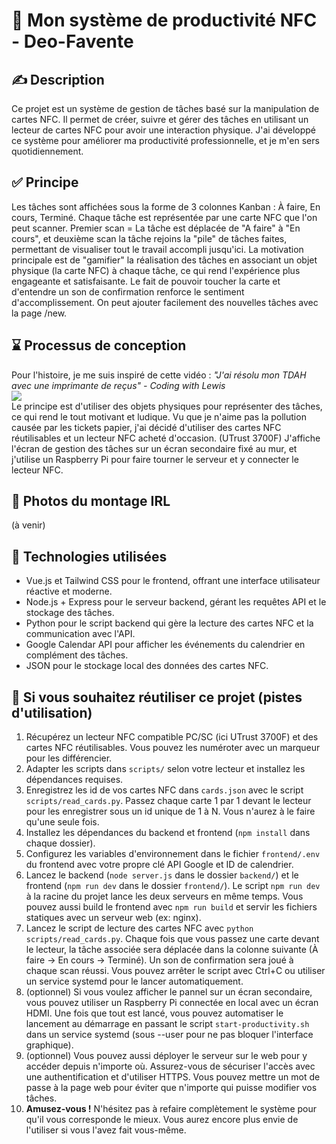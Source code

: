 # 🪪 Mon système de productivité NFC - Deo-Favente
## ✍️ Description
Ce projet est un système de gestion de tâches basé sur la manipulation de cartes NFC. Il permet de créer, suivre et gérer des tâches en utilisant un lecteur de cartes NFC pour avoir une interaction physique. J'ai développé ce système pour améliorer ma productivité professionnelle, et je m'en sers quotidiennement.

## ✅ Principe
Les tâches sont affichées sous la forme de 3 colonnes Kanban : À faire, En cours, Terminé. Chaque tâche est représentée par une carte NFC que l'on peut scanner. Premier scan = La tâche est déplacée de "A faire" à "En cours", et deuxième scan la tâche rejoins la "pile" de tâches faites, permettant de visualiser tout le travail accompli jusqu'ici. La motivation principale est de "gamifier" la réalisation des tâches en associant un objet physique (la carte NFC) à chaque tâche, ce qui rend l'expérience plus engageante et satisfaisante. Le fait de pouvoir toucher la carte et d'entendre un son de confirmation renforce le sentiment d'accomplissement. On peut ajouter facilement des nouvelles tâches avec la page /new.

## ⌛ Processus de conception
Pour l'histoire, je me suis inspiré de cette vidéo : 
*"J'ai résolu mon TDAH avec une imprimante de reçus" - Coding with Lewis* <br>
[![](https://markdown-videos-api.jorgenkh.no/youtube/xg45b8UXoZI)](https://youtu.be/xg45b8UXoZI)<br>
Le principe est d'utiliser des objets physiques pour représenter des tâches, ce qui rend le tout motivant et ludique. Vu que je n'aime pas la pollution causée par les tickets papier, j'ai décidé d'utiliser des cartes NFC réutilisables et un lecteur NFC acheté d'occasion. (UTrust 3700F)
J'affiche l'écran de gestion des tâches sur un écran secondaire fixé au mur, et j'utilise un Raspberry Pi pour faire tourner le serveur et y connecter le lecteur NFC.

## 📸 Photos du montage IRL
(à venir)

## 🔧 Technologies utilisées
- Vue.js et Tailwind CSS pour le frontend, offrant une interface utilisateur réactive et moderne.
- Node.js + Express pour le serveur backend, gérant les requêtes API et le stockage des tâches.
- Python pour le script backend qui gère la lecture des cartes NFC et la communication avec l'API.
- Google Calendar API pour afficher les événements du calendrier en complément des tâches.
- JSON pour le stockage local des données des cartes NFC.

## 💖 Si vous souhaitez réutiliser ce projet (pistes d'utilisation)
1. Récupérez un lecteur NFC compatible PC/SC (ici UTrust 3700F) et des cartes NFC réutilisables. Vous pouvez les numéroter avec un marqueur pour les différencier.
2. Adapter les scripts dans `scripts/` selon votre lecteur et installez les dépendances requises.
3. Enregistrez les id de vos cartes NFC dans `cards.json` avec le script `scripts/read_cards.py`. Passez chaque carte 1 par 1 devant le lecteur pour les enregistrer sous un id unique de 1 à N. Vous n'aurez à le faire qu'une seule fois.
4. Installez les dépendances du backend et frontend (`npm install` dans chaque dossier).
5. Configurez les variables d'environnement dans le fichier `frontend/.env` du frontend avec votre propre clé API Google et ID de calendrier.
6. Lancez le backend (`node server.js` dans le dossier `backend/`) et le frontend (`npm run dev` dans le dossier `frontend/`). Le script `npm run dev` à la racine du projet lance les deux serveurs en même temps. Vous pouvez aussi build le frontend avec `npm run build` et servir les fichiers statiques avec un serveur web (ex: nginx).
7. Lancez le script de lecture des cartes NFC avec `python scripts/read_cards.py`. Chaque fois que vous passez une carte devant le lecteur, la tâche associée sera déplacée dans la colonne suivante (À faire -> En cours -> Terminé). Un son de confirmation sera joué à chaque scan réussi. Vous pouvez arrêter le script avec Ctrl+C ou utiliser un service systemd pour le lancer automatiquement.
8. (optionnel) Si vous voulez afficher le pannel sur un écran secondaire, vous pouvez utiliser un Raspberry Pi connectée en local avec un écran HDMI. Une fois que tout est lancé, vous pouvez automatiser le lancement au démarrage en passant le script `start-productivity.sh` dans un service systemd (sous --user pour ne pas bloquer l'interface graphique).
9. (optionnel) Vous pouvez aussi déployer le serveur sur le web pour y accéder depuis n'importe où. Assurez-vous de sécuriser l'accès avec une authentification et d'utiliser HTTPS. Vous pouvez mettre un mot de passe à la page web pour éviter que n'importe qui puisse modifier vos tâches.
10. **Amusez-vous !** N'hésitez pas à refaire complètement le système pour qu'il vous corresponde le mieux. Vous aurez encore plus envie de l'utiliser si vous l'avez fait vous-même.
